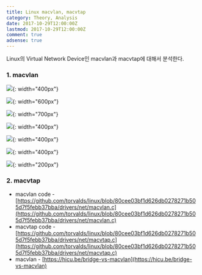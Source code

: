 ```yaml
---
title: Linux macvlan, macvtap
category: Theory, Analysis
date: 2017-10-29T12:00:00Z
lastmod: 2017-10-29T12:00:00Z
comment: true
adsense: true
---
```


Linux의 Virtual Network Device인 macvlan과 macvtap에 대해서 분석한다.

### 1. macvlan

![]({{site.baseurl}}/images/theory_analysis/Linux_macvlan_macvtap/macvlan_Component.PNG){: width="400px"}

![]({{site.baseurl}}/images/theory_analysis/Linux_macvlan_macvtap/macvlan_Example.PNG){: width="600px"}

![]({{site.baseurl}}/images/theory_analysis/Linux_macvlan_macvtap/macvlan_Address_Manage.PNG){: width="700px"}

![]({{site.baseurl}}/images/theory_analysis/Linux_macvlan_macvtap/macvlan_Private_Mode.PNG){: width="400px"}

![]({{site.baseurl}}/images/theory_analysis/Linux_macvlan_macvtap/macvlan_Vepa_Mode.PNG){: width="400px"}

![]({{site.baseurl}}/images/theory_analysis/Linux_macvlan_macvtap/macvlan_Bridge_Mode.PNG){: width="400px"}

![]({{site.baseurl}}/images/theory_analysis/Linux_macvlan_macvtap/macvlan_Passthru_Mode.PNG){: width="200px"}

### 2. macvtap

* macvlan code - [https://github.com/torvalds/linux/blob/80cee03bf1d626db0278271b505d7f5febb37bba/drivers/net/macvlan.c](https://github.com/torvalds/linux/blob/80cee03bf1d626db0278271b505d7f5febb37bba/drivers/net/macvlan.c)
* macvtap code - [https://github.com/torvalds/linux/blob/80cee03bf1d626db0278271b505d7f5febb37bba/drivers/net/macvtap.c](https://github.com/torvalds/linux/blob/80cee03bf1d626db0278271b505d7f5febb37bba/drivers/net/macvtap.c)
* macvlan - [https://hicu.be/bridge-vs-macvlan](https://hicu.be/bridge-vs-macvlan)
